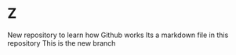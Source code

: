 # Z
New repository to learn how Github works
Its a markdown file in this repository
This is the new branch
